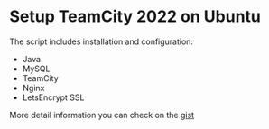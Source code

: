 # Setup TeamCity 2022 on Ubuntu

The script includes installation and configuration:
* Java
* MySQL
* TeamCity
* Nginx
* LetsEncrypt SSL

More detail information you can check on the <a href="https://gist.github.com/a-rudenko/894d28fbc6e6de036de3b0c379a4952a">gist</a>
